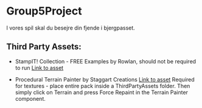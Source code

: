 # Group5Project

I vores spil skal du besejre din fjende i bjergpasset.

## Third Party Assets:
- StampIT! Collection - FREE Examples by Rowlan, should not be required to run [Link to asset](https://assetstore.unity.com/packages/tools/terrain/stampit-collection-free-examples-218286)
  
- Procedural Terrain Painter by Staggart Creations [Link to asset](https://assetstore.unity.com/packages/tools/terrain/procedural-terrain-painter-188357)
  Required for textures - place entire pack inside a ThirdPartyAssets folder. Then simply click on Terrain and press Force Repaint in the Terrain Painter component.
